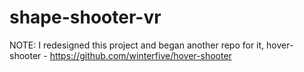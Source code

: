 # shape-shooter-vr

NOTE: I redesigned this project and began another repo for it, hover-shooter - https://github.com/winterfive/hover-shooter
